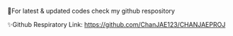 🚨For latest & updated codes check my github respository

✨Github Respiratory Link: https://github.com/ChanJAE123/CHANJAEPROJ
